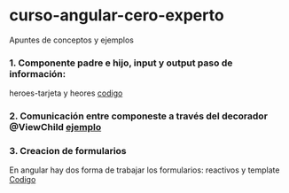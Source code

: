 # curso-angular-cero-experto
Apuntes de conceptos y ejemplos

###  1. Componente padre e hijo, input y output paso de información:
heroes-tarjeta y heores [codigo](https://github.com/crodrigr/curso-angular-cero-experto/tree/main/02-spa/src/app/components)
###  2. Comunicación entre componeste a través del decorador @ViewChild [ejemplo](https://medium.com/@andydev404/comunicaci%C3%B3n-entre-componentes-utilizando-viewchild-angular-20d5bb4619e5)

###  3. Creacion de formularios  
En angular hay dos forma de trabajar los formularios: reactivos y template [Codigo](https://github.com/crodrigr/curso-angular-cero-experto/tree/main/08-formularios/src/app/pages)
